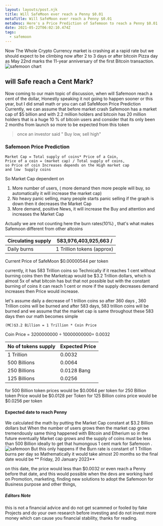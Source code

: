 ```yaml
---
layout: layouts/post.njk
title: Will SafeMoon ever reach a Penny $0.01
metaTitle: Will SafeMoon ever reach a Penny $0.01
metaDesc: Here's a Price Prediction of Safemoon to reach a Penny $0.01.
date: 2021-05-22T06:02:10.474Z
tags:
  - safemoon
---
```

<!--StartFragment-->

Now The Whole Crypto Currency market is crashing at a rapid rate but we should expect to be climbing now after 2 to 3 days or after bitcoin Pizza day as May 22nd marks the 11-year anniversary of the first Bitcoin transaction. ![safemoon chart](https://www.thesun.co.uk/wp-content/uploads/2021/04/VP-GRAPH-SAFE-MOON-CHANGE.jpg)

## [](https://5amblogger.com/article/safemoon%20and%20penny%20story/#heading-will-safe-reach-a-cent-mark)will Safe reach a Cent Mark?

Now coming to our main topic of discussion, when will Safemoon reach a cent of the dollar, Honestly speaking it not going to happen sooner or this year, but I did small math or you can call SafeMoon Price Prediction Currently, we can assume that before market crash Safemoon has a market cap of $5 billion and with 2.2 million holders and bitcoin has 20 million holders that is a huge 10 % of bitcoin users and consider that its only been 2 months from launch so more to be expected from this token

> once an investor said " Buy low, sell high"

### [](https://5amblogger.com/article/safemoon%20and%20penny%20story/#heading-safemoon-price-prediction)Safemoon Price Prediction

```
Market Cap = Total supply of coins* Price of a Coin,
Price of a coin = (market cap) / Total supply of coins,
so Price of coin Increases depends on the High market cap
and low  Supply coins
```

So Market Cap dependent on

1. More number of users, ( more demand then more people will buy, so automatically it will increase the market cap)
2. No heavy panic selling, many people starts panic selling if the graph is down then it decreases the Market Cap
3. More demand, positive News, it will increase the Buy and attention and increases the Market Cap

Actually we are not counting here the burn rates(10%) , that's what makes Safemoon different from other altcoins

| Circulating supply | 583,976,403,925,663 /      |
| ------------------ | -------------------------- |
| Daily burns        | 1 Trillion tokens (approx) |

Current Price of SafeMoon $0.00000544 per token

currently, it has 583 Trillion coins so Technically if it reaches 1 cent without burning coins then the Marketcap would be $3.2 Trillion dollars, which is almost 5x of what bitcoin has but that not possible but with the constant burning of coins it can reach 1 cent or more if the supply decreases demand increases then Price would increase.

let's assume daily a decrease of 1 trillion coins so after 360 days , 360 Trillion coins will be burned and after 583 days, 583 trillion coins will be burned and we assume that the market cap is same throughout these 583 days then our math becomes simple

```
(MC)$3.2 Billion = 1 Trillion * Coin Price
```

Coin Price = 3200000000 ÷ 10000000000= 0.0032

| No of tokens supply | Expected Price |
| ------------------- | -------------- |
| 1 Trillion          | 0.0032         |
| 500 Billions        | 0.0064         |
| 250 Billions        | 0.0128 Bang    |
| 125 Billions        | 0.0256         |

for 500 Billion token prices would be $0.0064 per token for 250 Billion token Price would be $0.0128 per Token for 125 Billion coins price would be $0.0256 per token

#### Expected date to reach Penny

We calculated the math by putting the Market Cap constant at $3.2 Billion dollars but When the number of users grows then the market cap grows tremendously same thing happened with Bitcoin and Etherium so in the future eventually Market cap grows and the supply of coins must be less than 500 Billion ideally to get that humongous 1 cent mark for Safemoon . ![safemoon](https://mk0asiacryptotopf9lu.kinstacdn.com/wp-content/uploads/2021/04/tnwsypig65p61.jpg) But this only happens if the Burn rate is constant of 1 Trillion burns per day so Mathematically it would take almost 20 months so the final date would be \*\* Friday, 20 January 2023\*\*

on this date, the price would less than $0.0032 or even reach a Penny before that date, and this would possible when the devs are working hard on Promotion, marketing, finding new solutions to adopt the Safemoon for Business purpose and other things,

##### Editors Note

this is not a financial advice and do not get scammed or fooled by fake Projects and do your own research before investing and do not invest more money which can cause you financial stability, thanks for reading.

<!--EndFragment-->